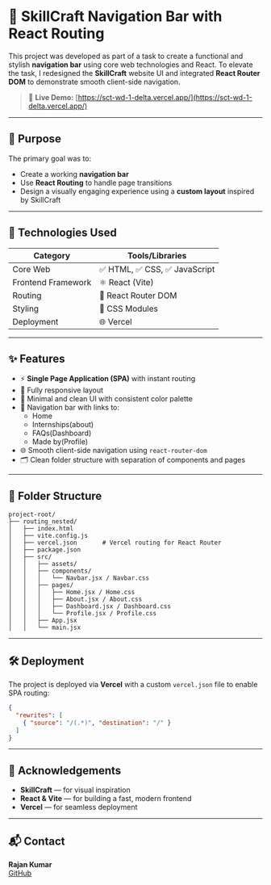 # 🚀 SkillCraft Navigation Bar with React Routing

This project was developed as part of a task to create a functional and stylish **navigation bar** using core web technologies and React. To elevate the task, I redesigned the **SkillCraft** website UI and integrated **React Router DOM** to demonstrate smooth client-side navigation.

> 🔗 **Live Demo:** [https://sct-wd-1-delta.vercel.app/](https://sct-wd-1-delta.vercel.app/)

---

## 📌 Purpose

The primary goal was to:
- Create a working **navigation bar**
- Use **React Routing** to handle page transitions
- Design a visually engaging experience using a **custom layout** inspired by SkillCraft

---

## 🔧 Technologies Used

| Category         | Tools/Libraries                     |
|------------------|--------------------------------------|
| Core Web         | ✅ HTML, ✅ CSS, ✅ JavaScript        |
| Frontend Framework | ⚛️ React (Vite)                   |
| Routing          | 🔄 React Router DOM                  |
| Styling          | 🎨 CSS Modules                       |
| Deployment       | 🌐 Vercel                            |

---

## ✨ Features

- ⚡ **Single Page Application (SPA)** with instant routing
- 📱 Fully responsive layout
- 🎯 Minimal and clean UI with consistent color palette
- 🧭 Navigation bar with links to:
  - Home
  - Internships(about)
  - FAQs(Dashboard)
  - Made by(Profile)
- 🌐 Smooth client-side navigation using `react-router-dom`
- 🗂️ Clean folder structure with separation of components and pages

---

## 📁 Folder Structure

```
project-root/
├── routing_nested/
│   ├── index.html
│   ├── vite.config.js
│   ├── vercel.json       # Vercel routing for React Router
│   ├── package.json
│   ├── src/
│   │   ├── assets/
│   │   ├── components/
│   │   │   └── Navbar.jsx / Navbar.css
│   │   ├── pages/
│   │   │   ├── Home.jsx / Home.css
│   │   │   ├── About.jsx / About.css
│   │   │   ├── Dashboard.jsx / Dashboard.css
│   │   │   └── Profile.jsx / Profile.css
│   │   ├── App.jsx
│   │   └── main.jsx
```

---

## 🛠 Deployment

The project is deployed via **Vercel** with a custom `vercel.json` file to enable SPA routing:

```json
{
  "rewrites": [
    { "source": "/(.*)", "destination": "/" }
  ]
}
```

---



## 🙌 Acknowledgements

- **SkillCraft** — for visual inspiration
- **React & Vite** — for building a fast, modern frontend
- **Vercel** — for seamless deployment

---

## 📬 Contact

**Rajan Kumar**  
[GitHub](https://github.com/rajankumar2511)

